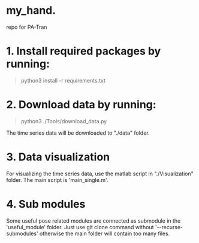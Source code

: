 # my_hand. 
repo for PA-Tran

# 1. Install required packages by running:
> python3 install -r requirements.txt
# 2. Download data by running: 
> python3 ./Tools/download_data.py

The time series data will be downloaded to "./data" folder.

# 3. Data visualization
For visualizing the time series data, use the matlab script in "./Visualization" folder.
The main script is 'main_single.m'.

# 4. Sub modules
Some useful pose related modules are connected as submodule in the 'useful_module' folder.
Just use git clone command without '--recurse-submodules' otherwise the main folder will contain too many files.
